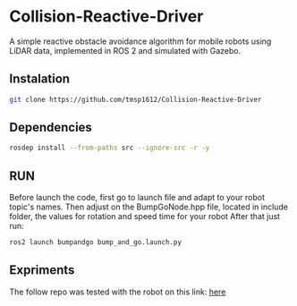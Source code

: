 # Collision-Reactive-Driver
A simple reactive obstacle avoidance algorithm for mobile robots using LiDAR data, implemented in ROS 2 and simulated with Gazebo.


## Instalation
```bash
git clone https://github.com/tmsp1612/Collision-Reactive-Driver
```


## Dependencies
```bash
rosdep install --from-paths src --ignore-src -r -y
```

## RUN

Before launch the code, first go to launch file and adapt to your robot topic's names.
Then adjust on the BumpGoNode.hpp file, located in include folder, the values for rotation and speed time for your robot
After that just run:
```bash
ros2 launch bumpandgo bump_and_go.launch.py 
```

## Expriments
The follow repo was tested with the robot on this link: [here]([https://github.com/tmsp1612/Velodyne_Simulator_Humble](https://github.com/tmsp1612/BCR_BOT_LIDAR))





